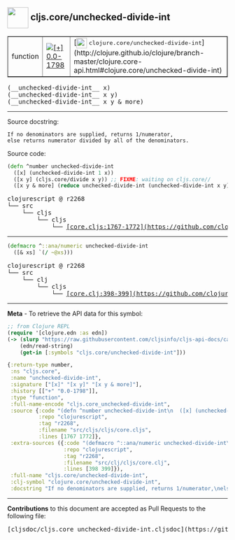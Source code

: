 ## <img width="48px" valign="middle" src="http://i.imgur.com/Hi20huC.png"> cljs.core/unchecked-divide-int

 <table border="1">
<tr>

<td>function</td>
<td><a href="https://github.com/cljsinfo/cljs-api-docs/tree/0.0-1798"><img valign="middle" alt="[+] 0.0-1798" src="https://img.shields.io/badge/+-0.0--1798-lightgrey.svg"></a> </td>
<td>
[<img height="24px" valign="middle" src="http://i.imgur.com/1GjPKvB.png"> <samp>clojure.core/unchecked-divide-int</samp>](http://clojure.github.io/clojure/branch-master/clojure.core-api.html#clojure.core/unchecked-divide-int)
</td>
</tr>
</table>

 <samp>
(__unchecked-divide-int__ x)<br>
</samp>
 <samp>
(__unchecked-divide-int__ x y)<br>
</samp>
 <samp>
(__unchecked-divide-int__ x y & more)<br>
</samp>

---




Source docstring:

```
If no denominators are supplied, returns 1/numerator,
else returns numerator divided by all of the denominators.
```

Source code:

```clj
(defn ^number unchecked-divide-int
  ([x] (unchecked-divide-int 1 x))
  ([x y] (cljs.core/divide x y)) ;; FIXME: waiting on cljs.core//
  ([x y & more] (reduce unchecked-divide-int (unchecked-divide-int x y) more)))
```

 <pre>
clojurescript @ r2268
└── src
    └── cljs
        └── cljs
            └── <ins>[core.cljs:1767-1772](https://github.com/clojure/clojurescript/blob/r2268/src/cljs/cljs/core.cljs#L1767-L1772)</ins>
</pre>


---

```clj
(defmacro ^::ana/numeric unchecked-divide-int
  ([& xs] `(/ ~@xs)))
```

 <pre>
clojurescript @ r2268
└── src
    └── clj
        └── cljs
            └── <ins>[core.clj:398-399](https://github.com/clojure/clojurescript/blob/r2268/src/clj/cljs/core.clj#L398-L399)</ins>
</pre>

---

__Meta__ - To retrieve the API data for this symbol:

```clj
;; from Clojure REPL
(require '[clojure.edn :as edn])
(-> (slurp "https://raw.githubusercontent.com/cljsinfo/cljs-api-docs/catalog/cljs-api.edn")
    (edn/read-string)
    (get-in [:symbols "cljs.core/unchecked-divide-int"]))
```

```clj
{:return-type number,
 :ns "cljs.core",
 :name "unchecked-divide-int",
 :signature ["[x]" "[x y]" "[x y & more]"],
 :history [["+" "0.0-1798"]],
 :type "function",
 :full-name-encode "cljs.core_unchecked-divide-int",
 :source {:code "(defn ^number unchecked-divide-int\n  ([x] (unchecked-divide-int 1 x))\n  ([x y] (cljs.core/divide x y)) ;; FIXME: waiting on cljs.core//\n  ([x y & more] (reduce unchecked-divide-int (unchecked-divide-int x y) more)))",
          :repo "clojurescript",
          :tag "r2268",
          :filename "src/cljs/cljs/core.cljs",
          :lines [1767 1772]},
 :extra-sources ({:code "(defmacro ^::ana/numeric unchecked-divide-int\n  ([& xs] `(/ ~@xs)))",
                  :repo "clojurescript",
                  :tag "r2268",
                  :filename "src/clj/cljs/core.clj",
                  :lines [398 399]}),
 :full-name "cljs.core/unchecked-divide-int",
 :clj-symbol "clojure.core/unchecked-divide-int",
 :docstring "If no denominators are supplied, returns 1/numerator,\nelse returns numerator divided by all of the denominators."}

```

---

__Contributions__ to this document are accepted as Pull Requests to the following file:

 <pre>
[cljsdoc/cljs.core_unchecked-divide-int.cljsdoc](https://github.com/cljsinfo/cljs-api-docs/blob/master/cljsdoc/cljs.core_unchecked-divide-int.cljsdoc)
</pre>


